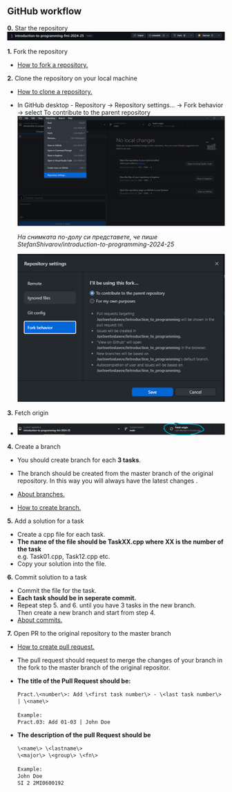 ## GitHub workflow

**0.** Star the repository
![image](images/star-repo.png)

**1.** Fork the repository

- [How to fork a repository.](https://docs.github.com/en/get-started/quickstart/fork-a-repo)

**2.** Clone the repository on your local machine

- [How to clone a repository.](https://docs.github.com/en/repositories/creating-and-managing-repositories/cloning-a-repository)

- In GitHub desktop - Repository -> Repository settings... -> Fork behavior -> select To contribute to the parent repository
  ![repo menu](images/repository-settings-menu.png)

  _На снимката по-долу си представете, че пише StefanShivarov/introduction-to-programming-2024-25_

  ![repo-settings](images/repository-fork-settings.png)

**3.** Fetch origin

- ![fetch origin](images/fetch-origin.png)

**4.** Create a branch

- You should create branch for each **3 tasks**.
- The branch should be created from the master branch of the original repository. In this way you will always have the latest changes .
- [About branches.](https://docs.github.com/en/pull-requests/collaborating-with-pull-requests/proposing-changes-to-your-work-with-pull-requests/about-branches)

- [How to create branch.](https://docs.github.com/en/desktop/contributing-and-collaborating-using-github-desktop/making-changes-in-a-branch/managing-branches#creating-a-branch)

**5.** Add a solution for a task

- Create a cpp file for each task.
- **The name of the file should be TaskXX.cpp where XX is the number of the task**<br> e.g. Task01.cpp, Task12.cpp etc.
- Copy your solution into the file.

**6.** Commit solution to a task

- Commit the file for the task.
- **Each task should be in seperate commit.**
- Repeat step 5. and 6. until you have 3 tasks in the new branch. <br />
  Then create a new branch and start from step 4.
- [About commits.](https://docs.github.com/en/desktop/contributing-and-collaborating-using-github-desktop/making-changes-in-a-branch/committing-and-reviewing-changes-to-your-project#about-commits)

**7.** Open PR to the original repository to the master branch

- [How to create pull request.](https://docs.github.com/en/pull-requests/collaborating-with-pull-requests/proposing-changes-to-your-work-with-pull-requests/creating-a-pull-request)
- The pull request should request to merge the changes of your branch in the fork to the master branch of the original repositor.
- **The title of the Pull Request should be:**

  ```
  Pract.\<number\>: Add \<first task number\> - \<last task number\> | \<name\>

  Example:
  Pract.03: Add 01-03 | John Doe
  ```

- **The description of the pull Request should be**

  ```
  \<name\> \<lastname\>
  \<major\> \<group\> \<fn\>

  Example:
  John Doe
  SI 2 2MI0600192
  ```
